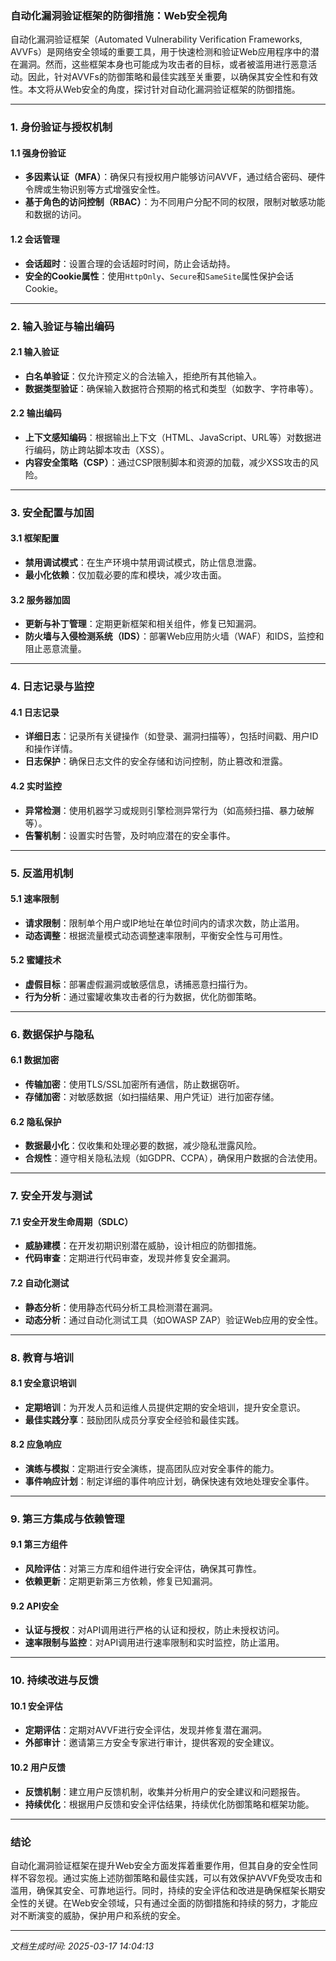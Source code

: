 ### 自动化漏洞验证框架的防御措施：Web安全视角

自动化漏洞验证框架（Automated Vulnerability Verification Frameworks, AVVFs）是网络安全领域的重要工具，用于快速检测和验证Web应用程序中的潜在漏洞。然而，这些框架本身也可能成为攻击者的目标，或者被滥用进行恶意活动。因此，针对AVVFs的防御策略和最佳实践至关重要，以确保其安全性和有效性。本文将从Web安全的角度，探讨针对自动化漏洞验证框架的防御措施。

---

### 1. **身份验证与授权机制**

#### 1.1 强身份验证
- **多因素认证（MFA）**：确保只有授权用户能够访问AVVF，通过结合密码、硬件令牌或生物识别等方式增强安全性。
- **基于角色的访问控制（RBAC）**：为不同用户分配不同的权限，限制对敏感功能和数据的访问。

#### 1.2 会话管理
- **会话超时**：设置合理的会话超时时间，防止会话劫持。
- **安全的Cookie属性**：使用`HttpOnly`、`Secure`和`SameSite`属性保护会话Cookie。

---

### 2. **输入验证与输出编码**

#### 2.1 输入验证
- **白名单验证**：仅允许预定义的合法输入，拒绝所有其他输入。
- **数据类型验证**：确保输入数据符合预期的格式和类型（如数字、字符串等）。

#### 2.2 输出编码
- **上下文感知编码**：根据输出上下文（HTML、JavaScript、URL等）对数据进行编码，防止跨站脚本攻击（XSS）。
- **内容安全策略（CSP）**：通过CSP限制脚本和资源的加载，减少XSS攻击的风险。

---

### 3. **安全配置与加固**

#### 3.1 框架配置
- **禁用调试模式**：在生产环境中禁用调试模式，防止信息泄露。
- **最小化依赖**：仅加载必要的库和模块，减少攻击面。

#### 3.2 服务器加固
- **更新与补丁管理**：定期更新框架和相关组件，修复已知漏洞。
- **防火墙与入侵检测系统（IDS）**：部署Web应用防火墙（WAF）和IDS，监控和阻止恶意流量。

---

### 4. **日志记录与监控**

#### 4.1 日志记录
- **详细日志**：记录所有关键操作（如登录、漏洞扫描等），包括时间戳、用户ID和操作详情。
- **日志保护**：确保日志文件的安全存储和访问控制，防止篡改和泄露。

#### 4.2 实时监控
- **异常检测**：使用机器学习或规则引擎检测异常行为（如高频扫描、暴力破解等）。
- **告警机制**：设置实时告警，及时响应潜在的安全事件。

---

### 5. **反滥用机制**

#### 5.1 速率限制
- **请求限制**：限制单个用户或IP地址在单位时间内的请求次数，防止滥用。
- **动态调整**：根据流量模式动态调整速率限制，平衡安全性与可用性。

#### 5.2 蜜罐技术
- **虚假目标**：部署虚假漏洞或敏感信息，诱捕恶意扫描行为。
- **行为分析**：通过蜜罐收集攻击者的行为数据，优化防御策略。

---

### 6. **数据保护与隐私**

#### 6.1 数据加密
- **传输加密**：使用TLS/SSL加密所有通信，防止数据窃听。
- **存储加密**：对敏感数据（如扫描结果、用户凭证）进行加密存储。

#### 6.2 隐私保护
- **数据最小化**：仅收集和处理必要的数据，减少隐私泄露风险。
- **合规性**：遵守相关隐私法规（如GDPR、CCPA），确保用户数据的合法使用。

---

### 7. **安全开发与测试**

#### 7.1 安全开发生命周期（SDLC）
- **威胁建模**：在开发初期识别潜在威胁，设计相应的防御措施。
- **代码审查**：定期进行代码审查，发现并修复安全漏洞。

#### 7.2 自动化测试
- **静态分析**：使用静态代码分析工具检测潜在漏洞。
- **动态分析**：通过自动化测试工具（如OWASP ZAP）验证Web应用的安全性。

---

### 8. **教育与培训**

#### 8.1 安全意识培训
- **定期培训**：为开发人员和运维人员提供定期的安全培训，提升安全意识。
- **最佳实践分享**：鼓励团队成员分享安全经验和最佳实践。

#### 8.2 应急响应
- **演练与模拟**：定期进行安全演练，提高团队应对安全事件的能力。
- **事件响应计划**：制定详细的事件响应计划，确保快速有效地处理安全事件。

---

### 9. **第三方集成与依赖管理**

#### 9.1 第三方组件
- **风险评估**：对第三方库和组件进行安全评估，确保其可靠性。
- **依赖更新**：定期更新第三方依赖，修复已知漏洞。

#### 9.2 API安全
- **认证与授权**：对API调用进行严格的认证和授权，防止未授权访问。
- **速率限制与监控**：对API调用进行速率限制和实时监控，防止滥用。

---

### 10. **持续改进与反馈**

#### 10.1 安全评估
- **定期评估**：定期对AVVF进行安全评估，发现并修复潜在漏洞。
- **外部审计**：邀请第三方安全专家进行审计，提供客观的安全建议。

#### 10.2 用户反馈
- **反馈机制**：建立用户反馈机制，收集并分析用户的安全建议和问题报告。
- **持续优化**：根据用户反馈和安全评估结果，持续优化防御策略和框架功能。

---

### 结论

自动化漏洞验证框架在提升Web安全方面发挥着重要作用，但其自身的安全性同样不容忽视。通过实施上述防御策略和最佳实践，可以有效保护AVVF免受攻击和滥用，确保其安全、可靠地运行。同时，持续的安全评估和改进是确保框架长期安全性的关键。在Web安全领域，只有通过全面的防御措施和持续的努力，才能应对不断演变的威胁，保护用户和系统的安全。

---

*文档生成时间: 2025-03-17 14:04:13*

